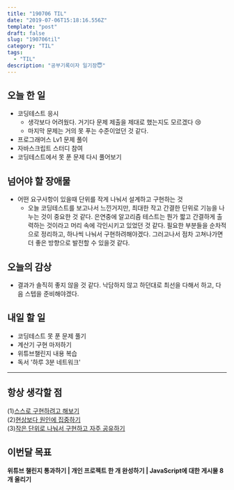 ```yaml
---
title: "190706 TIL"
date: "2019-07-06T15:18:16.556Z"
template: "post"
draft: false
slug: "190706til"
category: "TIL"
tags:
  - "TIL"
description: "공부기록이자 일기장😇"
---
```


## 오늘 한 일

- 코딩테스트 응시
  - 생각보다 어려웠다. 거기다 문제 제출을 제대로 했는지도 모르겠다 😢
  - 마지막 문제는 거의 못 푸는 수준이었던 것 같다.
- 프로그래머스 Lv1 문제 풀이
- 자바스크립트 스터디 참여
- 코딩테스트에서 못 푼 문제 다시 풀어보기

## 넘어야 할 장애물

- 어떤 요구사항이 있을때 단위를 작게 나눠서 설계하고 구현하는 것
  - 오늘 코딩테스트를 보고나서 느낀거지만, 최대한 작고 간결한 단위로 기능을 나누는 것이 중요한 것 같다. 은연중에 알고리즘 테스트는 뭔가 짧고 간결하게 출력하는 것이라고 머리 속에 각인시키고 있었던 것 같다. 필요한 부분들을 순차적으로 정리하고, 하나씩 나눠서 구현하려해야겠다. 그러고나서 점차 고쳐나가면 더 좋은 방향으로 발전할 수 있을것 같다.

## 오늘의 감상

- 결과가 솔직히 좋지 않을 것 같다. 낙담하지 않고 하던대로 최선을 다해서 하고, 다음 스텝을 준비해야겠다.

## 내일 할 일

- 코딩테스트 못 푼 문제 풀기
- 계산기 구현 마저하기
- 위튜브챌린지 내용 복습
- 독서 '하루 3분 네트워크'

---



## 항상 생각할 점

(1)<u>스스로 구현하려고 해보기</u> <br>(2)<u>현상보다 원인에 집중하기</u> <br>(3)<u>작은 단위로 나눠서 구현하고 자주 공유하기</u>



## 이번달 목표

**위튜브 챌린지 통과하기 | 개인 프로젝트 한 개 완성하기 | JavaScript에 대한 게시물 8개 올리기**

